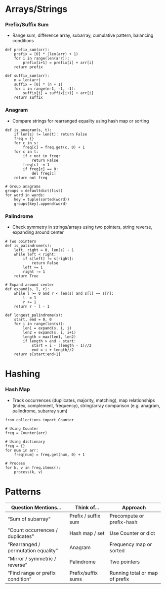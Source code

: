 # Arrays/Strings

### Prefix/Suffix Sum

- Range sum, difference array, subarray, cumulative pattern, balancing conditions

```
def prefix_sum(arr):
    prefix = [0] * (len(arr) + 1)
    for i in range(len(arr)):
        prefix[i+1] = prefix[i] + arr[i]
    return prefix
```

```
def suffix_sum(arr):
    n = len(arr)
    suffix = [0] * (n + 1)
    for i in range(n-1, -1, -1):
        suffix[i] = suffix[i+1] + arr[i]
    return suffix
```

### Anagram

- Compare strings for rearranged equality using hash map or sorting

```
def is_anagram(s, t):
    if len(s) != len(t): return False
    freq = {}
    for c in s:
        freq[c] = freq.get(c, 0) + 1
    for c in t:
        if c not in freq:
			return False
        freq[c] -= 1
        if freq[c] == 0:
            del freq[c]
    return not freq
```

```
# Group anagrams
groups = defaultdict(list)
for word in words:
    key = tuple(sorted(word))
    groups[key].append(word)
```

### Palindrome

- Check symmetry in strings/arrays using two pointers, string reverse, expanding around center

```
# Two pointers
def is_palindrome(s):
    left, right = 0, len(s) - 1
    while left < right:
        if s[left] != s[right]:
            return False
        left += 1
        right -= 1
    return True
```

```
# Expand around center
def expand(s, l, r):
    while l >= 0 and r < len(s) and s[l] == s[r]:
        l -= 1
        r += 1
    return r - l - 1

def longest_palindrome(s):
    start, end = 0, 0
    for i in range(len(s)):
        len1 = expand(s, i, i)
        len2 = expand(s, i, i+1)
        length = max(len1, len2)
        if length > end - start:
            start = i - (length - 1)//2
            end = i + length//2
    return s[start:end+1]
```

# Hashing

### Hash Map

- Track occurrences (duplicates, majority, matching), map relationships (index, complement, frequency), string/array comparison (e.g. anagram, palindrome, subarray sum)

```
from collections import Counter

# Using Counter
freq = Counter(arr)

# Using dictionary
freq = {}
for num in arr:
	freq[num] = freq.get(num, 0) + 1

# Process
for k, v in freq.items():
    process(k, v)
```

# Patterns
| **Question Mentions...**            | **Think of...**     | **Approach**                   |
| ----------------------------------- | ------------------- | ------------------------------ |
| “Sum of subarray”                   | Prefix / suffix sum | Precompute or prefix-hash      |
| “Count occurrences / duplicates”    | Hash map / set      | Use Counter or dict            |
| “Rearranged / permutation equality” | Anagram             | Frequency map or sorted        |
| “Mirror / symmetric / reverse”      | Palindrome          | Two pointers                   |
| “Find range or prefix condition”    | Prefix/suffix sums  | Running total or map of prefix |
